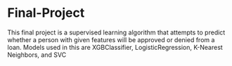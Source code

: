 # Final-Project
 
This final project is a supervised learning algorithm that attempts to predict whether a person with given features will be approved or denied from a loan. Models used in this are XGBClassifier, LogisticRegression, K-Nearest Neighbors, and SVC
